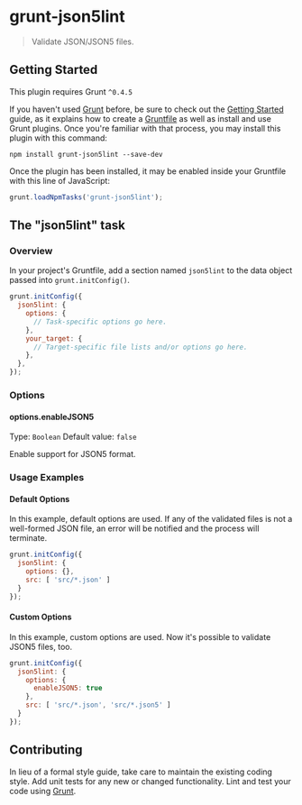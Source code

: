 # grunt-json5lint

> Validate JSON/JSON5 files.

## Getting Started
This plugin requires Grunt `^0.4.5`

If you haven't used [Grunt](http://gruntjs.com/) before, be sure to check out the [Getting Started](http://gruntjs.com/getting-started) guide, as it explains how to create a [Gruntfile](http://gruntjs.com/sample-gruntfile) as well as install and use Grunt plugins. Once you're familiar with that process, you may install this plugin with this command:

```shell
npm install grunt-json5lint --save-dev
```

Once the plugin has been installed, it may be enabled inside your Gruntfile with this line of JavaScript:

```js
grunt.loadNpmTasks('grunt-json5lint');
```

## The "json5lint" task

### Overview
In your project's Gruntfile, add a section named `json5lint` to the data object passed into `grunt.initConfig()`.

```js
grunt.initConfig({
  json5lint: {
    options: {
      // Task-specific options go here.
    },
    your_target: {
      // Target-specific file lists and/or options go here.
    },
  },
});
```

### Options

#### options.enableJSON5
Type: `Boolean`
Default value: `false`

Enable support for JSON5 format.

### Usage Examples

#### Default Options
In this example, default options are used. If any of the validated files is not a well-formed JSON file, an error will be notified and the process will terminate.

```js
grunt.initConfig({
  json5lint: {
    options: {},
    src: [ 'src/*.json' ]
  }
});
```

#### Custom Options
In this example, custom options are used. Now it's possible to validate JSON5 files, too.

```js
grunt.initConfig({
  json5lint: {
    options: {
      enableJSON5: true
    },
    src: [ 'src/*.json', 'src/*.json5' ]
  }
});
```

## Contributing
In lieu of a formal style guide, take care to maintain the existing coding style. Add unit tests for any new or changed functionality. Lint and test your code using [Grunt](http://gruntjs.com/).

